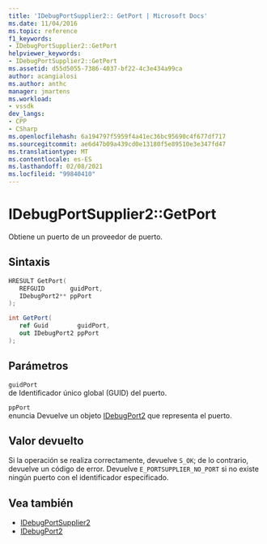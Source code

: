 ```yaml
---
title: 'IDebugPortSupplier2:: GetPort | Microsoft Docs'
ms.date: 11/04/2016
ms.topic: reference
f1_keywords:
- IDebugPortSupplier2::GetPort
helpviewer_keywords:
- IDebugPortSupplier2::GetPort
ms.assetid: d55d5055-7386-4037-bf22-4c3e434a99ca
author: acangialosi
ms.author: anthc
manager: jmartens
ms.workload:
- vssdk
dev_langs:
- CPP
- CSharp
ms.openlocfilehash: 6a194797f5959f4a41ec36bc95690c4f677df717
ms.sourcegitcommit: ae6d47b09a439cd0e13180f5e89510e3e347fd47
ms.translationtype: MT
ms.contentlocale: es-ES
ms.lasthandoff: 02/08/2021
ms.locfileid: "99840410"
---
```

# <a name="idebugportsupplier2getport"></a>IDebugPortSupplier2::GetPort
Obtiene un puerto de un proveedor de puerto.

## <a name="syntax"></a>Sintaxis

```cpp
HRESULT GetPort( 
   REFGUID       guidPort,
   IDebugPort2** ppPort
);
```

```csharp
int GetPort( 
   ref Guid        guidPort,
   out IDebugPort2 ppPort
);
```

## <a name="parameters"></a>Parámetros
`guidPort`\
de Identificador único global (GUID) del puerto.

`ppPort`\
enuncia Devuelve un objeto [IDebugPort2](../../../extensibility/debugger/reference/idebugport2.md) que representa el puerto.

## <a name="return-value"></a>Valor devuelto
 Si la operación se realiza correctamente, devuelve `S_OK`; de lo contrario, devuelve un código de error. Devuelve `E_PORTSUPPLIER_NO_PORT` si no existe ningún puerto con el identificador especificado.

## <a name="see-also"></a>Vea también
- [IDebugPortSupplier2](../../../extensibility/debugger/reference/idebugportsupplier2.md)
- [IDebugPort2](../../../extensibility/debugger/reference/idebugport2.md)
